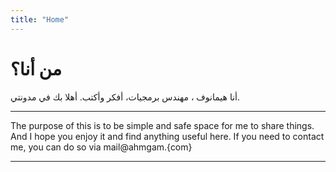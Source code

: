 ```yaml
---
title: "Home"
---
```


# من أنا؟
أنا هيمانوف  ، مهندس برمجيات، أفكر وأكتب. أهلا بك في مدونتي.

---

The purpose of this is to be simple and safe space for me to share things. And I hope you enjoy it and find anything useful here. If you need to contact me, you can do so via mail@ahmgam.{com}


---
